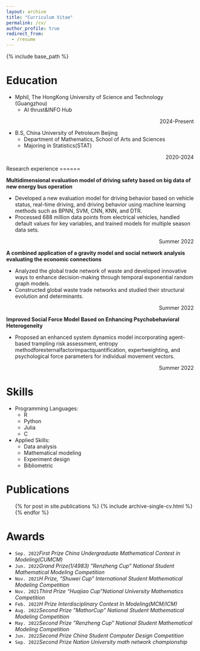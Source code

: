 ```yaml
---
layout: archive
title: "Curriculum Vitae"
permalink: /cv/
author_profile: true
redirect_from:
  - /resume
---
```


{% include base_path %}

Education
======
* Mphil, The HongKong University of Science and Technology (Guangzhou)
  * AI thrust&INFO Hub <p align="right">2024-Present</p>
* B.S, China University of Petroleum Beijing
  * Department of Mathematics, School of Arts and Sciences
   * Majoring in Statistics(STAT)
   <!-- * Relevant Courses: Mathematical analysis; Advanced algebra; Real functions and general function analysis;
     Probability theory; Mathematical statistics; Stochastic processes.   -->
<p align="right">2020-2024</p>
Research experience
======

**Multidimensional evaluation model of driving safety based on big data of new energy bus operation**
  <!-- * China University of Petroleum Beijing  -->

  * Developed a new evaluation model for driving behavior based on vehicle status, real-time driving, and
 driving behavior using machine learning methods such as BPNN, SVM, CNN, KNN, and DTR.
   *  Processed 688 million data points from electrical vehicles, handled default values for key variables, and
 trained models for multiple season data sets.

 <p align="right">Summer 2022</p>

**A combined application of a gravity model and social network analysis evaluating the economic connections**

  * Analyzed the global trade network of waste and developed innovative ways to enhance decision-making
 through temporal exponential random graph models.
  * Constructed global waste trade networks and studied their structural evolution and determinants.

<p align="right">Summer 2022</p>

**Improved Social Force Model Based on Enhancing Psychobehavioral Heterogeneity**

  * Proposed an enhanced system dynamics model incorporating agent-based trampling risk assessment, entropy methodforexternalfactorimpactquantification, expertweighting, and psychological force parameters for individual movement vectors.
  
  <p align="right">Summer 2022</p>

Skills
======
* Programming Languages:
  * R
  * Python
  * Julia
  * C
* Applied Skills:
  * Data analysis
  * Mathematical modeling
  * Experiment design
  * Bibliometric

Publications
======
  <ul>{% for post in site.publications %}
    {% include archive-single-cv.html %}
  {% endfor %}</ul>
  
<!-- Talks
======
  <ul>{% for post in site.talks %}
    {% include archive-single-talk-cv.html %}
  {% endfor %}</ul> -->
  
Awards
======
* `Sep. 2022`_First Prize China Undergraduate Mathematical Contest in Modeling(CUMCM)_
* `Jun. 2022`_Grand Prize(1/4983) ”Renzheng Cup” National Student Mathematical Modeling Competition_
* `Nov. 2021`_H Prize, “Shuwei Cup” International Student Mathematical Modeling Competition_ 
* `Nov. 2021`_Third Prize “Huajiao Cup”National University Mathematics Competition_ 
* `Feb. 2022`_H Prize Interdisciplinary Contest In Modeling(MCM/ICM)_ 
* `Aug. 2022`_Second Prize ”MathorCup” National Student Mathematical Modeling Competition_
* `May. 2022`_Second Prize ”Renzheng Cup” National Student Mathematical Modeling Competition_ 
* `Jun. 2022`_Second Prize China Student Computer Design Competition_ 
* `Sep. 2022`_Second Prize Nation University math network championship_ 

 

 
 
 
 


<!--   <ul>{% for post in site.teaching %}
    {% include archive-single-cv.html %}
  {% endfor %}</ul>
   -->
<!-- Service and leadership
======
* Currently signed in to 43 different slack teams -->
